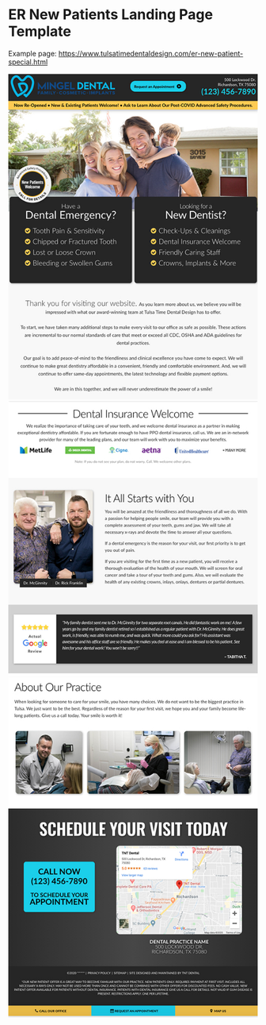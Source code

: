 # ER New Patients Landing Page Template
 
 Example page: https://www.tulsatimedentaldesign.com/er-new-patient-special.html
 
![screenshot 1](er-np-screenshot.jpg)  
![screenshot 2](er-np-screenshot2.jpg)  
![screenshot 3](er-np-screenshot3.jpg)  
